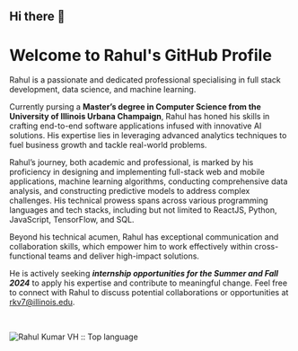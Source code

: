 ## Hi there 👋

# Welcome to Rahul's GitHub Profile

Rahul is a passionate and dedicated professional specialising in full stack development, data science, and machine learning.

Currently pursing a **Master’s degree in Computer Science from the University of Illinois Urbana Champaign**, Rahul has honed his skills in crafting end-to-end software applications infused with innovative AI solutions. His expertise lies in leveraging advanced analytics techniques to fuel business growth and tackle real-world problems.

Rahul’s journey, both academic and professional, is marked by his proficiency in designing and implementing full-stack web and mobile applications, machine learning algorithms, conducting comprehensive data analysis, and constructing predictive models to address complex challenges. His technical prowess spans across various programming languages and tech stacks, including but not limited to ReactJS, Python, JavaScript, TensorFlow, and SQL.

Beyond his technical acumen, Rahul has exceptional communication and collaboration skills, which empower him to work effectively within cross-functional teams and deliver high-impact solutions. 

He is actively seeking ***internship opportunities for the Summer and Fall 2024*** to apply his expertise and contribute to meaningful change. Feel free to connect with Rahul to discuss potential collaborations or opportunities at rkv7@illinois.edu.

<br pd="5">

<p align="left"> <img src="https://github-readme-stats.vercel.app/api/top-langs/?username=rahulkumarvh&theme=tokyonight&layout=compact" alt="Rahul Kumar VH :: Top language" /></p>


